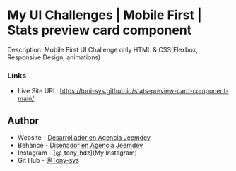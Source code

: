 # My UI Challenges | Mobile First | Stats preview card component

Description: Mobile First UI Challenge only HTML & CSS(Flexbox, Responsive Design, animations)

### Links

- Live Site URL: https://toni-sys.github.io/stats-preview-card-component-main/


## Author

- Website - [Desarrollador en Agencia Jeemdev](https://www.jeemdev.com)
- Behance - [Diseñador en Agencia Jeemdev](https://www.behance.net/agencia_jeemdev)
- Instagram - [@_tony_hdz](My Instagram)
- Git Hub - [@Tony-sys](https://github.com/Toni-sys)
